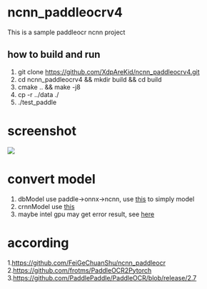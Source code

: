 # ncnn_paddleocrv4

This is a sample paddleocr ncnn project

## how to build and run
1. git clone https://github.com/XdpAreKid/ncnn_paddleocrv4.git
2. cd ncnn_paddleocrv4 && mkdir build && cd build
3. cmake .. && make -j8 
4. cp -r ../data ./
5. ./test_paddle

# screenshot
![](result.png) 

# convert model
1. dbModel use paddle->onnx->ncnn, use [this](https://github.com/Tencent/ncnn/pull/4975) to simply model
2. crnnModel use [this](https://github.com/frotms/PaddleOCR2Pytorch)
3. maybe intel gpu may get error result, see [here](https://github.com/Tencent/ncnn/issues/4986)

# according
1.https://github.com/FeiGeChuanShu/ncnn_paddleocr
2.https://github.com/frotms/PaddleOCR2Pytorch  
3.https://github.com/PaddlePaddle/PaddleOCR/blob/release/2.7  